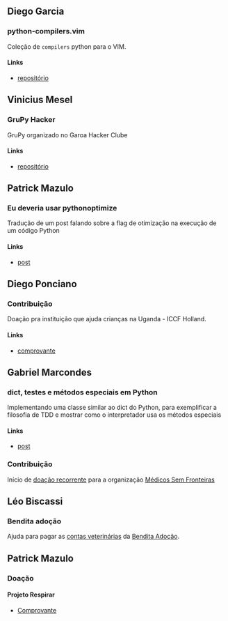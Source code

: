 ## Diego Garcia
### python-compilers.vim
Coleção de `compilers` python para o VIM.
#### Links
* [repositório](https://github.com/drgarcia1986/python-compilers.vim)

## Vinicius Mesel
### GruPy Hacker
GruPy organizado no Garoa Hacker Clube
#### Links
* [repositório](https://github.com/grupy-sp/encontros/blob/master/2016/2016-07-garoa.md)


## Patrick Mazulo
### Eu deveria usar pythonoptimize
Tradução de um post falando sobre a flag de otimização na execução de um código Python
#### Links
* [post](http://blog.dunderlabs.com/eu-deveria-usar-pythonoptimize.html)


## Diego Ponciano
### Contribuição
Doação pra instituição que ajuda crianças na Uganda - ICCF Holland.
#### Links
* [comprovante](https://i.imgur.com/GFcZjOw.jpg)


## Gabriel Marcondes
### dict, testes e métodos especiais em Python
Implementando uma classe similar ao dict do Python, para exemplificar a filosofia de TDD e mostrar como o interpretador usa os métodos especiais
#### Links
* [post](http://ggmarcondes.com/assets/posts/20160720.html)
### Contribuição
Início de [doação recorrente](https://s3-sa-east-1.amazonaws.com/tralha/2016-08-15.png) para a organização [Médicos Sem Fronteiras](http://www.msf.org.br/)

## Léo Biscassi
### Bendita adoção
Ajuda para pagar as [contas veterinárias](https://www.vakinha.com.br/vaquinha/ajuda-para-pagar-as-contas-veterinarias-da-bendita-adocao) da [Bendita Adoção](https://www.facebook.com/benditaadocao/).


## Patrick Mazulo
### Doação
#### Projeto Respirar
* [Comprovante](http://i.imgur.com/PlipklI.jpg)
